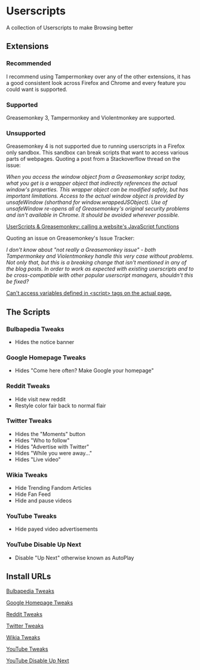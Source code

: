 # Userscripts
A collection of Userscripts to make Browsing better

## Extensions

### Recommended
I recommend using Tampermonkey over any of the other extensions, it has a good consistent look across Firefox and Chrome and every feature you could want is supported.

### Supported
Greasemonkey 3, Tampermonkey and Violentmonkey are supported.

### Unsupported
Greasemonkey 4 is not supported due to running userscripts in a Firefox 
only sandbox. This sandbox can break scripts that want to access various parts 
of webpages. Quoting a post from a Stackoverflow thread on the issue:

*When you access the window object from a Greasemonkey script today, what you get is a wrapper object that indirectly references the actual window's properties. This wrapper object can be modified safely, but has important limitations. Access to the actual window object is provided by unsafeWindow (shorthand for window.wrappedJSObject). Use of unsafeWindow re-opens all of Greasemonkey's original security problems and isn't available in Chrome. It should be avoided wherever possible.*

[UserScripts & Greasemonkey: calling a website's JavaScript functions](https://stackoverflow.com/a/5006952)

Quoting an issue on Greasemonkey's Issue Tracker:

*I don't know about "not really a Greasemonkey issue" - both Tampermonkey and Violentmonkey handle this very case without problems. Not only that, but this is a breaking change that isn't mentioned in any of the blog posts. In order to work as expected with existing userscripts and to be cross-compatible with other popular userscript managers, shouldn't this be fixed?*

[Can't access variables defined in \<script\> tags on the actual page.](https://github.com/greasemonkey/greasemonkey/issues/2700)

## The Scripts

### Bulbapedia Tweaks
  * Hides the notice banner

### Google Homepage Tweaks
  * Hides "Come here often? Make Google your homepage"

### Reddit Tweaks
  * Hide visit new reddit
  * Restyle color fair back to normal flair

### Twitter Tweaks
  * Hides the "Moments" button
  * Hides "Who to follow"
  * Hides "Advertise with Twitter"
  * Hides "While you were away..."
  * Hides "Live video"

### Wikia Tweaks
  * Hide Trending Fandom Articles
  * Hide Fan Feed
  * Hide and pause videos

### YouTube Tweaks
  * Hide payed video advertisements

### YouTube Disable Up Next
  * Disable "Up Next" otherwise known as AutoPlay

## Install URLs
[Bulbapedia Tweaks](https://github.com/konomikitten/userscripts/raw/master/bulbapedia-tweaks.user.js)

[Google Homepage Tweaks](https://github.com/konomikitten/userscripts/raw/master/google-homepage-tweaks.user.js)

[Reddit Tweaks](https://github.com/konomikitten/userscripts/raw/master/reddit-tweaks.user.js)

[Twitter Tweaks](https://github.com/konomikitten/userscripts/raw/master/twitter-tweaks.user.js)

[Wikia Tweaks](https://github.com/konomikitten/userscripts/raw/master/wikia-tweaks.user.js)

[YouTube Tweaks](https://github.com/konomikitten/userscripts/raw/master/youtube-tweaks.user.js)

[YouTube Disable Up Next](https://github.com/konomikitten/userscripts/raw/master/youtube-disable-up-next.user.js)
